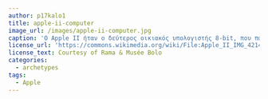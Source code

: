 ```yaml
---
author: p17kalo1
title: apple-ii-computer
image_url: /images/apple-ii-computer.jpg
caption: 'Ο Apple II ήταν ο δεύτερος οικιακός υπολογιστής 8-bit, που παρουσιάστηκε από την Apple τον Απρίλιο του 1977. Διαδέχθηκε τον Apple I, αλλά ουσιαστικά αποτέλεσε τον πρώτο μαζικής παραγωγής ηλεκτρονικό υπολογιστή, της Apple. Η δυνατότητα απεικόνισης γραφικών και ο ήχος ήταν και το βασικό του πλεονέκτημα σε σχέση με τον προκάτοχό του. Σχεδιάστηκε από τον  Steve Wozniak.'
license_url: 'https://commons.wikimedia.org/wiki/File:Apple_II_IMG_4214.jpg'
license_text: Courtesy of Rama & Musée Bolo
categories:
  - archetypes
tags:
  - Apple
---
```

